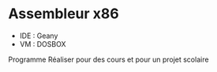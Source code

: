 # Assembleur x86
* IDE : Geany
* VM : DOSBOX

Programme Réaliser pour des cours et pour un projet scolaire
